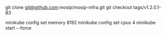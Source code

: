 git clone git@github.com:mosip/mosip-infra.git
git checkout tags/v1.2.0.1-B3

minikube config set memory 8192
minikube config set cpus 4
minikube start --force